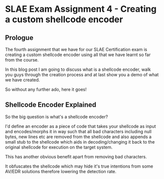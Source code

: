 # SLAE Exam Assignment 4 - Creating a custom shellcode encoder

## Prologue
The fourth assignment that we have for our SLAE Certification exam is creating a custom shellcode encoder using all that we have learnt so far from the course.

In this blog post I am going to discuss what is a shellcode encoder, walk you guys through the creation process and at last show you a demo of what we have created.

So without any further ado, here it goes!

## Shellcode Encoder Explained
So the big question is what's a shellcode encoder?

I'd define an encoder as a piece of code that takes your shellcode as input and encodes/morphs it in way such that all bad characters including null bytes, new lines etc are removed from the shellcode and also appends a small stub to the shellcode which aids in decoding/changing it back to the original shellcode for execution on the target system.

This has another obvious benefit apart from removing bad characters.

It obfuscates the shellcode which may hide it's true intentions from some AV/EDR solutions therefore lowering the detection rate.